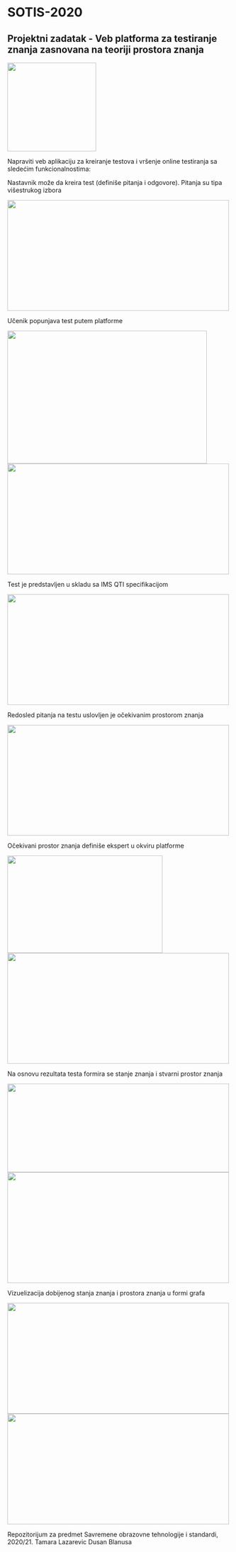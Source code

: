 # SOTIS-2020

## Projektni zadatak - Veb platforma za testiranje znanja zasnovana na teoriji prostora znanja  

<img src="https://github.com/dusankg/SOTIS-2020/blob/main/favicon.png" width="200" height="200">

Napraviti veb aplikaciju za kreiranje testova i vršenje online testiranja sa sledećim funkcionalnostima:  

Nastavnik može da kreira test (definiše pitanja i odgovore). Pitanja su tipa višestrukog izbora 

<img src="https://github.com/dusankg/SOTIS-2020/blob/main/141735388_3589360481141273_8482913905932160461_n.png" width="500" height="250">

Učenik popunjava test putem platforme 

<img src="https://github.com/dusankg/SOTIS-2020/blob/main/142130182_409795596956218_3608370850852644165_n.png" width="450" height="300">

<img src="https://github.com/dusankg/SOTIS-2020/blob/main/142048237_114848010520180_247120116507956389_n.png" width="500" height="250">

Test je predstavljen u skladu sa IMS QTI specifikacijom 

<img src="https://github.com/dusankg/SOTIS-2020/blob/main/qti.png" width="500" height="250">

Redosled pitanja na testu uslovljen je očekivanim prostorom znanja 

<img src="https://github.com/dusankg/SOTIS-2020/blob/main/142133103_316687056435199_2311006712936513737_n.png" width="500" height="250">

Očekivani prostor znanja definiše ekspert u okviru platforme  

<img src="https://github.com/dusankg/SOTIS-2020/blob/main/142280339_162515105634982_8367844360794927232_n.png" width="350" height="220">

<img src="https://github.com/dusankg/SOTIS-2020/blob/main/graph.png" width="500" height="250">

Na osnovu rezultata testa formira se stanje znanja i stvarni prostor znanja 

<img src="https://github.com/dusankg/SOTIS-2020/blob/main/update-rule.PNG" width="500" height="200">

<img src="https://github.com/dusankg/SOTIS-2020/blob/main/update-rule-code.PNG" width="500" height="250">

Vizuelizacija dobijenog stanja znanja i prostora znanja u formi grafa 

<img src="https://github.com/dusankg/SOTIS-2020/blob/main/graph-comparison.png" width="500" height="250">

<img src="https://github.com/dusankg/SOTIS-2020/blob/main/141931023_804117950457794_5746941685246071237_n.png" width="500" height="250">

Repozitorijum za predmet Savremene obrazovne tehnologije i standardi, 2020/21.
Tamara Lazarevic 
Dusan Blanusa
